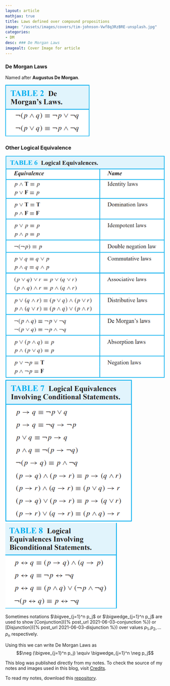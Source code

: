```yaml
---
layout: article
mathjax: true
title: Laws defined over compound propositions
image: "/assets/images/covers/tim-johnson-Vwf8q3RzBRE-unsplash.jpg"
categories:
- DM
desc: ### De Morgan Laws 
imagealt: Cover Image for article
---
```


### De Morgan Laws
Named after <b>Augustus De Morgan</b>.

<img src="../assets/images/posts/Pasted image 20210603181313.png"/>

### Other Logical Equivalence
<img src="../assets/images/posts/Pasted image 20210603181346.png"/>

<img src="../assets/images/posts/Pasted image 20210603181518.png"/>

<img src="../assets/images/posts/Pasted image 20210603181532.png"/>

Sometimes notations $\bigvee_{j=1}^n p_j$ or $\bigwedge_{j=1}^n p_j$ are used to show [Conjunction]({% post_url 2021-06-03-conjunction %}) or [Disjunction]({% post_url 2021-06-03-disjunction %}) over values $p_1, p_2, \dots p_n$ respectively.

































































































































































































































































































































































































Using this we can write De Morgan Laws as
$$\neg (\bigvee_{j=1}^n p_j) \equiv \bigwedge_{j=1}^n \neg p_j$$

































































































































































































































































































































































































This blog was published directly from my notes.
To check the source of my notes and images used in this blog, visit <a href="/credits.html" target="_blank">Credits</a>.

To read my notes, download this <a href="https://github.com/bovem/CS" target="blank">repository</a>.
